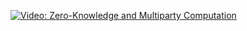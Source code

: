 [![Video: Zero-Knowledge and Multiparty 
Computation](https://img.youtube.com/vi/2s8yipfKUZU/hqdefault.jpg)](https://youtu.be/2s8yipfKUZU) 

